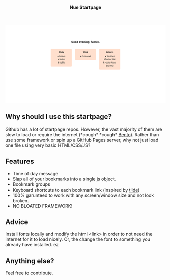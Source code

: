 <h2></h2><br>

<p align="center">
    <b>Nue Startpage</b>
</p>

<h2></h2><br>

<div align="center">
    <img src="startpage.png" alt="Startpage Preview">
</div>

## Why should I use this startpage?
Github has a lot of startpage repos. However, the vast majority of them are slow to load or require the internet (\*cough\* \*cough\* [Bento](https://github.com/migueravila/Bento)). Rather than use some framework or spin up a GitHub Pages server, why not just load one file using very basic HTML/CSS/JS?

## Features
* Time of day message
* Slap all of your bookmarks into a single js object.
* Bookmark groups
* Keyboard shortcuts to each bookmark link (inspired by [tilde](https://github.com/xvvvyz/tilde))
* 100% garunteed to work with any screen/window size and not look broken.
* NO BLOATED FRAMEWORK!

## Advice
Install fonts locally and modify the html \<link\> in order to not need the internet for it to load nicely. Or, the change the font to something you already have installed. ez 

## Anything else?
Feel free to contribute.
